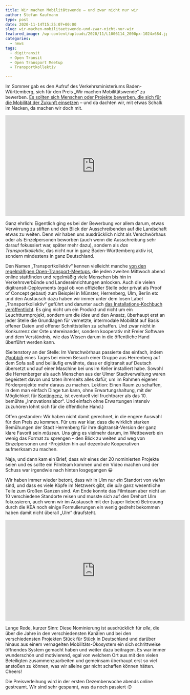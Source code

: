 ```yaml
---
title: Wir machen Mobilitätswende – und zwar nicht nur wir
author: Stefan Kaufmann
type: post
date: 2020-11-14T15:25:07+00:00
slug: wir-machen-mobilitaetswende-und-zwar-nicht-nur-wir
featured_image: /wp-content/uploads/2020/11/L1006114_2000px-1024x684.jpg
categories:
  - news
tags:
  - digitransit
  - Open Transit
  - Open Transport Meetup
  - Transportkollektiv

---
```


Im Sommer gab es den Aufruf des Verkehrsministeriums Baden-Württemberg, sich für den Preis „Wir machen Mobilitätswende“ zu bewerben. [Es sollten sich Menschen oder Projekte bewerben, die sich für die Mobilität der Zukunft einsetzen][2] – und da dachten wir, mit etwas Schalk im Nacken, da machen wir doch mit.

<iframe loading="lazy" width="560" height="315" src="https://www.youtube-nocookie.com/embed/43M1J6onezM" frameborder="0" allow="accelerometer; autoplay; clipboard-write; encrypted-media; gyroscope; picture-in-picture" allowfullscreen></iframe>

Ganz ehrlich: Eigentlich ging es bei der Bewerbung vor allem darum, etwas Verwirrung zu stiften und den Blick der Ausschreibenden auf die Landschaft etwas zu weiten. Denn wir haben uns ausdrücklich nicht als Verschwörhaus oder als Einzelpersonen beworben (auch wenn die Ausschreibung sehr darauf fokussiert war, später mehr dazu), sondern als _das Transportkollektiv_, das nicht nur in ganz Baden-Württemberg aktiv ist, sondern mindestens in ganz Deutschland.

Den Namen „Transportkollektiv“ kennen vielleicht manche [von den regelmäßigen Open-Transport-Meetups][3], die jeden zweiten Mittwoch abend online stattfinden und regelmäßig viele Menschen bis hin in Verkehrsverbünde und Landeseinrichtungen anlocken. Auch die vielen digitransit-Deployments (egal ob von offizieller Stelle oder privat als Proof of Concept gebaut) zum Beispiel in Münster, Herrenberg, Ulm, Berlin etc und den Austausch dazu haben wir immer unter dem losen Label „Transportkollektiv“ geführt und darunter auch [das Installations-Kochbuch veröffentlicht][4]. Es ging nicht um ein Produkt und nicht um ein Leuchtturmprojekt, sondern um die _Idee_ und den Ansatz, überhaupt erst an jeder Stelle die Grundlagen für vernetzte, intermodale Mobilität auf Basis offener Daten und offener Schnittstellen zu schaffen. Und zwar nicht in Konkurrenz der Orte untereinander, sondern kooperativ mit Freier Software und dem Verständnis, wie das Wissen darum in die öffentliche Hand überführt werden kann.

(Seitenstory an der Stelle: Im Verschwörhaus passierte das einfach, indem [@robbi5][5] eines Tages bei einem Besuch einer Gruppe aus Herrenberg auf dem Sofa saß und beiläufig erwähnte, dass er digitransit auf Deutsch übersetzt und auf einer Maschine bei uns im Keller installiert habe. Sowohl die Herrenberger als auch Menschen aus der Ulmer Stadtverwaltung waren begeistert davon und taten ihrerseits alles dafür, um im Rahmen eigener Förderprojekte mehr daraus zu machen. Lektion: Einen Raum zu schaffen, in dem man einfach Dinge tun kann, ohne Erwartungshaltung, mit der Möglichkeit für [Kontingenz][6], ist eventuell viel fruchtbarer als das 10. bemühte „Innovationslabor“. Und einfach ohne Erwartungen intensiv zuzuhören lohnt sich für die öffentliche Hand.)

Offen gestanden: Wir haben nicht damit gerechnet, in die engere Auswahl für den Preis zu kommen. Für uns war klar, dass die wirklich starken Bemühungen der Stadt Herrenberg für ihre digitransit-Version der ganz klare Favorit sein _müssen._ Uns ging es vielmehr darum, im Wettbewerb ein wenig das Format zu sprengen – den Blick zu weiten und weg von Einzelpersonen und -Projekten hin auf dezentrale Kooperativen aufmerksam zu machen.

Naja, und dann kam ein Brief, dass wir eines der 20 nominierten Projekte seien und es sollte ein Filmteam kommen und ein Video machen und der Schuss war irgendwie nach hinten losgegangen 😀

Wir haben immer wieder betont, dass wir in Ulm nur _ein_ Standort von _vielen_ sind, und dass es viele Köpfe im Netzwerk gibt, die _alle_ ganz wesentliche Teile zum Großen Ganzen sind. Am Ende konnte das Filmteam aber nicht an 10 verschiedene Standorte reisen und musste sich auf den Drehort Ulm fokussieren, auch wenn wir im Austausch mit der (super lieben) Betreuung durch die KEA noch einige Formulierungen ein wenig gedreht bekommen haben damit nicht überall „Ulm“ draufsteht.

<iframe loading="lazy" width="560" height="315" src="https://www.youtube-nocookie.com/embed/YxhRyBWAT1M" frameborder="0" allow="accelerometer; autoplay; clipboard-write; encrypted-media; gyroscope; picture-in-picture" allowfullscreen></iframe>

Lange Rede, kurzer Sinn: Diese Nominierung ist ausdrücklich für _alle_, die über die Jahre in den verschiedensten Kanälen und bei den verschiedensten Projekten Stück für Stück in Deutschland und darüber hinaus aus einem vernagelten Mobilitäts-Ökosystem ein sich schrittweise öffnendes System gemacht haben und weiter dazu beitragen. Es war immer wunderschön und motivierend, egal von welchem Ort aus mit den vielen Beteiligten zusammenzuarbeiten und gemeinsam überhaupt erst so viel anstoßen zu können, was wir alleine gar nicht schaffen können hätten. Cheers!

Die Preisverleihung wird in der ersten Dezemberwoche abends online gestreamt. Wir sind sehr gespannt, was da noch passiert :D

 [1]: https://verschwoerhaus.de/wp-content/uploads/2020/11/L1006114_2000px.jpg
 [2]: https://vm.baden-wuerttemberg.de/de/politik-zukunft/zukunftskonzepte/strategiedialog-automobilwirtschaft/wir-machen-mobilitaetswende-bewerber/auszeichnung-mobilitaetswende/
 [3]: https://github.com/transportkollektiv/meetup/wiki
 [4]: https://transportkollektiv.github.io/digitransit-setup/index.html
 [5]: https://robbi5.de
 [6]: https://de.wikipedia.org/wiki/Kontingenz